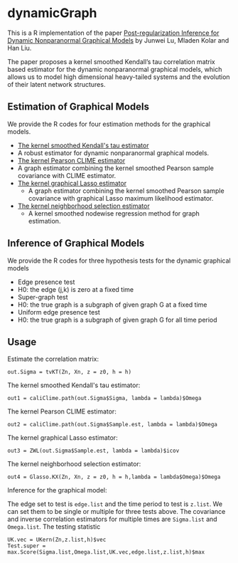 # dynamicGraph
This is a R implementation of the paper [Post-regularization Inference for Dynamic Nonparanormal Graphical Models](http://arxiv.org/abs/1512.08298) by Junwei Lu, Mladen Kolar and Han Liu.

The paper proposes a kernel smoothed Kendall’s tau correlation matrix based estimator for the dynamic nonparanormal graphical models, which allows us to model high dimensional heavy-tailed systems and the evolution of their latent network structures.

## Estimation of Graphical Models
We provide the R codes for four estimation methods for the graphical models.
* [The kernel smoothed Kendall's tau estimator](http://arxiv.org/abs/1512.08298)
 * A robust estimator for dynamic nonparanormal graphical models.
* [The kernel Pearson CLIME estimator](http://sites.stat.psu.edu/~rli/research/A20n120.pdf)
 * A graph estimator combining the kernel smoothed Pearson sample covariance with CLIME estimator.
* [The kernel graphical Lasso estimator](http://link.springer.com/article/10.1007/s10994-010-5180-0#/page-1)
  * A graph estimator combining the kernel smoothed Pearson sample covariance with  graphical Lasso maximum likelihood estimator.
* [The kernel neighborhood selection estimator](http://arxiv.org/abs/0812.5087)
  * A kernel smoothed nodewise regression method for graph estimation.
  
## Inference of Graphical Models
We provide the R codes for three hypothesis tests for the dynamic graphical models
* Edge presence test
 * H0: the edge (j,k) is zero at a fixed time
* Super-graph test
 * H0: the true graph is a subgraph of given graph G at a fixed time
* Uniform edge presence test
 * H0: the true graph is a subgraph of given graph G for all time period
 
## Usage
Estimate the correlation matrix:
```
out.Sigma = tvKT(Zn, Xn, z = z0, h = h)
```
The kernel smoothed Kendall's tau estimator:
```
out1 = caliClime.path(out.Sigma$Sigma, lambda = lambda)$Omega
```
The kernel Pearson CLIME estimator:
```
out2 = caliClime.path(out.Sigma$Sample.est, lambda = lambda)$Omega
```
The kernel graphical Lasso estimator:
```
out3 = ZWL(out.Sigma$Sample.est, lambda = lambda)$icov
```
The kernel neighborhood selection estimator:
```
out4 = Glasso.KX(Zn, Xn, z = z0, h = h,lambda = lambda$Omega)$Omega
```
Inference for the graphical model:

The edge set to test is ```edge.list``` and the time period to test is ```z.list```. We can set them to be single or multiple for three tests above. The covariance and inverse correlation estimators for multiple times are ```Sigma.list``` and ```Omega.list```.
The testing statistic
```
UK.vec = UKern(Zn,z.list,h)$vec
Test.super = max.Score(Sigma.list,Omega.list,UK.vec,edge.list,z.list,h)$max
```



